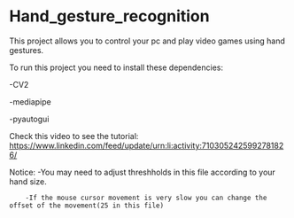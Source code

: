 # Hand_gesture_recognition

This project allows you to control your pc and play video games using hand gestures.

To run this project you need to install these dependencies:

-CV2

-mediapipe

-pyautogui

Check this video to see the tutorial: https://www.linkedin.com/feed/update/urn:li:activity:7103052425992781826/

Notice: -You may need to adjust threshholds in this file according to your hand size.

        -If the mouse cursor movement is very slow you can change the offset of the movement(25 in this file)
